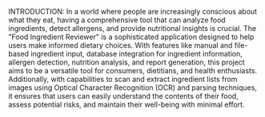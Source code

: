 INTRODUCTION: 
In a world where people are increasingly conscious about what they eat, having a comprehensive tool that can analyze food ingredients, detect allergens, and provide nutritional insights  is crucial. The "Food Ingredient Reviewer" is a sophisticated application designed to help users make informed dietary choices. With features like manual and file-based  ingredient  input, database integration for ingredient information, allergen detection, nutrition analysis, and report generation, this project aims to be a versatile tool for consumers, dietitians, and health enthusiasts. Additionally, with capabilities to scan and extract ingredient lists from  images using Optical Character Recognition (OCR) and parsing techniques, it ensures that  users can easily understand the contents of their food, assess potential risks, and maintain  their well-being with minimal effort.
